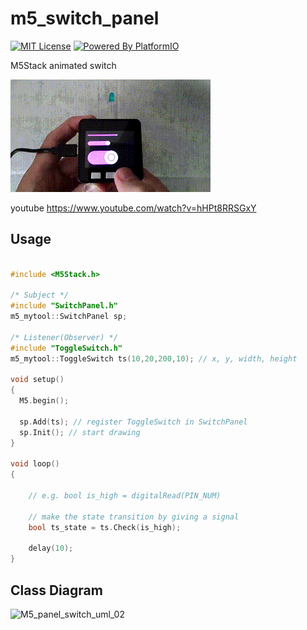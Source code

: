 # m5_switch_panel

[![MIT License](http://img.shields.io/badge/license-MIT-blue.svg?style=flat)](LICENSE)
[![Powered By PlatformIO](https://img.shields.io/Powered/PlatformIO.png)](https://platformio.org/)

M5Stack animated switch

![m5_switch_panel](docs/image/demo.gif)

youtube https://www.youtube.com/watch?v=hHPt8RRSGxY

## Usage

```cpp

#include <M5Stack.h>

/* Subject */
#include "SwitchPanel.h"
m5_mytool::SwitchPanel sp;

/* Listener(Observer) */
#include "ToggleSwitch.h"
m5_mytool::ToggleSwitch ts(10,20,200,10); // x, y, width, height

void setup()
{
  M5.begin();

  sp.Add(ts); // register ToggleSwitch in SwitchPanel
  sp.Init(); // start drawing
}

void loop()
{

    // e.g. bool is_high = digitalRead(PIN_NUM)

    // make the state transition by giving a signal
    bool ts_state = ts.Check(is_high);

    delay(10);
}
```


## Class Diagram
![M5_panel_switch_uml_02](https://user-images.githubusercontent.com/37294949/83836482-8894aa80-a72e-11ea-9a8b-e3f8306125d8.png)
